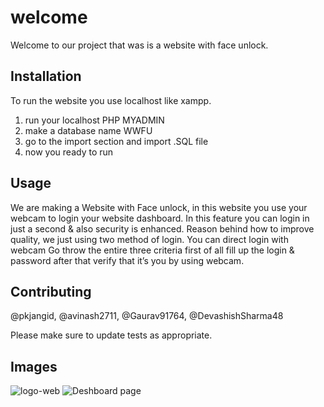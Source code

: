 # welcome

Welcome to our project that was is a website with face unlock.

## Installation

To run the website you use localhost like xampp.

1. run your localhost PHP MYADMIN
2. make a database name WWFU
3. go to the import section and import .SQL file
4. now you ready to run


## Usage
We are making a Website with Face unlock, in this website you use your webcam to login your website dashboard.
In this feature you can login in just a second & also security is enhanced. 
                                                                                                                     Reason behind how to improve quality, we just using two method of login.
You can direct login with webcam
Go throw the entire three criteria first of all fill up the login & password after that verify that it’s you by using webcam. 


## Contributing
@pkjangid, @avinash2711, @Gaurav91764, @DevashishSharma48

Please make sure to update tests as appropriate.

## Images
![logo-web](https://user-images.githubusercontent.com/75982077/132993918-431dd70b-c4bd-43e1-973f-008ec31af449.jpg)
![Deshboard page](https://user-images.githubusercontent.com/75982077/136144200-fd4bf82a-569a-4d88-bd16-cdd852ff8e64.png)


